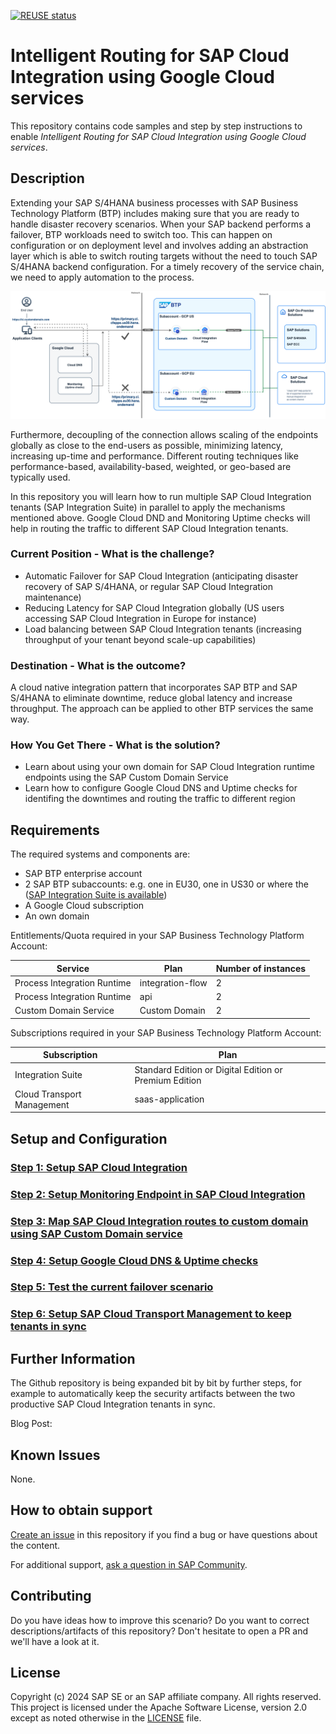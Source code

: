[![REUSE status](https://api.reuse.software/badge/github.com/SAP-samples/btp-cloud-integration-intelligent-routing)](https://api.reuse.software/info/github.com/SAP-samples/btp-cloud-integration-intelligent-routing) 

# Intelligent Routing for SAP Cloud Integration using Google Cloud services

This repository contains code samples and step by step instructions to enable *Intelligent Routing for SAP Cloud Integration using Google Cloud services*. 

## Description

Extending your SAP S/4HANA business processes with SAP Business Technology Platform (BTP) includes making sure that you are ready to handle disaster recovery scenarios. When your SAP backend performs a failover, BTP workloads need to switch too. This can happen on configuration or on deployment level and involves adding an abstraction layer which is able to switch routing targets without the need to touch SAP S/4HANA backend configuration. For a timely recovery of the service chain, we need to apply automation to the process.

![Scenario explanation](./images/architecture.png)

Furthermore, decoupling of the connection allows scaling of the endpoints globally as close to the end-users as possible, minimizing latency, increasing up-time and performance. Different routing techniques like performance-based, availability-based, weighted, or geo-based are typically used.

In this repository you will learn how to run multiple SAP Cloud Integration tenants (SAP Integration Suite) in parallel to apply the mechanisms mentioned above. Google Cloud DND and Monitoring Uptime checks will help in routing the traffic to different SAP Cloud Integration tenants.

### Current Position - What is the challenge?
- Automatic Failover for SAP Cloud Integration (anticipating disaster recovery of SAP S/4HANA, or regular SAP Cloud Integration maintenance)
- Reducing Latency for SAP Cloud Integration globally (US users accessing SAP Cloud Integration in Europe for instance)
- Load balancing between SAP Cloud Integration tenants (increasing throughput of your tenant beyond scale-up capabilities)

### Destination - What is the outcome?
A cloud native integration pattern that incorporates SAP BTP and SAP S/4HANA to eliminate downtime, reduce global latency and increase throughput. The approach can be applied to other BTP services the same way.
### How You Get There - What is the solution?
- Learn about using your own domain for SAP Cloud Integration runtime endpoints using the SAP Custom Domain Service
- Learn how to configure Google Cloud DNS and Uptime checks for identifing the downtimes and routing the traffic to different region

## Requirements
The required systems and components are:

- SAP BTP enterprise account
- 2 SAP BTP subaccounts: e.g. one in EU30, one in US30 or where the ([SAP Integration Suite is available](https://discovery-center.cloud.sap/serviceCatalog/integration-suite?region=all&tab=service_plan))
- A Google Cloud subscription
- An own domain

Entitlements/Quota required in your SAP Business Technology Platform Account:

| Service                     | Plan             | Number of instances |
| --------------------------- | ---------------- | ------------------- |
| Process Integration Runtime | integration-flow | 2                   |
| Process Integration Runtime | api              | 2                   |
| Custom Domain Service       | Custom Domain    | 2                   |


Subscriptions required in your SAP Business Technology Platform Account:

| Subscription               | Plan                                                   |
| -------------------------- | ------------------------------------------------------ |
| Integration Suite          | Standard Edition or Digital Edition or Premium Edition |
| Cloud Transport Management | saas-application                                       |

## Setup and Configuration

### [Step 1: Setup SAP Cloud Integration](./01-SetupCloudIntegration/README.md)
### [Step 2: Setup Monitoring Endpoint in SAP Cloud Integration](./02-SetupMonitoringEndpoint/README.md)

### [Step 3: Map SAP Cloud Integration routes to custom domain using SAP Custom Domain service](./03-MapCustomDomainRoutes/README.md)
### [Step 4: Setup Google Cloud DNS & Uptime checks](./04-SetupGoogleCloudDNS/README.md) 

### [Step 5: Test the current failover scenario](./05-TestFailoverScenario/README.md)
### [Step 6: Setup SAP Cloud Transport Management to keep tenants in sync](06-SetupCloudTM/README.md)

## Further Information

The Github repository is being expanded bit by bit by further steps, for example to automatically keep the security artifacts between the two productive SAP Cloud Integration tenants in sync. 

Blog Post: 

## Known Issues

None. 
## How to obtain support

[Create an issue](https://github.com/SAP-samples/btp-cloud-integration-intelligent-routing/issues) in this repository if you find a bug or have questions about the content.
 
For additional support, [ask a question in SAP Community](https://answers.sap.com/questions/ask.html).

## Contributing

Do you have ideas how to improve this scenario? Do you want to correct descriptions/artifacts of this repository? Don't hesitate to open a PR and we'll have a look at it. 

## License
Copyright (c) 2024 SAP SE or an SAP affiliate company. All rights reserved. This project is licensed under the Apache Software License, version 2.0 except as noted otherwise in the [LICENSE](LICENSES/Apache-2.0.txt) file.
